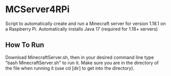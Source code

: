 # MCServer4RPi
Script to automatically create and run a Minecraft server for version 1.18.1 on a Raspberry Pi. 
Automatically installs Java 17 (required for 1.18+ servers)

## How To Run
Download MinecraftServer.sh, then in your desired command line type "bash MinecraftServer.sh" to run it. 
Make sure you are in the directory of the file when running it (use cd [dir] to get into the directory).
